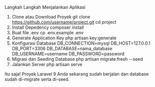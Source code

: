Langkah Langkah Menjalankan Aplikasi

1. Clone atau Download Proyek
git clone https://github.com/username/project.git
cd project
2. Install Depedency
composer install
3. Buat file .env
cp .env.example .env
4. Generate Application Key
php artisan key:generate
5. Konfigurasi Database
DB_CONNECTION=mysql
DB_HOST=127.0.0.1
DB_PORT=3306
DB_DATABASE=nama_database
DB_USERNAME=username
DB_PASSWORD=password
6. Migrasi dan Seeding Database
php artisan migrate:fresh --seed
7. Jalankan Server
php artisan serve


Itu saja! Proyek Laravel 9 Anda sekarang sudah berjalan dan database sudah di-migrate serta di-seed.
